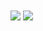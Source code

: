 <!--
**shenqiangbin/shenqiangbin** is a ✨ _special_ ✨ repository because its `README.md` (this file) appears on your GitHub profile.

### Hi there, I'm [shenqiangbin!](http://www.sqber.com) 👋

<a href="https://github.com/shenqiangbin/github-readme-stats">
  <img align="center" src="https://github-readme-stats.anuraghazra1.vercel.app/api?username=shenqiangbin&show_icons=true&include_all_commits=true&theme=radical" alt="Anurag's github stats" />
</a>
<a href="https://github.com/shenqiangbin/github-readme-stats">
  <!-- Change the `github-readme-stats.anuraghazra1.vercel.app` to `github-readme-stats.vercel.app`  -->
  <img align="center" src="https://github-readme-stats.anuraghazra1.vercel.app/api/top-langs/?username=shenqiangbin&layout=compact&theme=radical" />
</a>

<a href="https://github.com/shenqiangbin/personMgr">
  <!-- Change the `github-readme-stats.anuraghazra1.vercel.app` to `github-readme-stats.vercel.app`  -->
  <img align="center" src="https://github-readme-stats.anuraghazra1.vercel.app/api/pin/?username=shenqiangbin&repo=personMgr&theme=radical" />
</a>    
